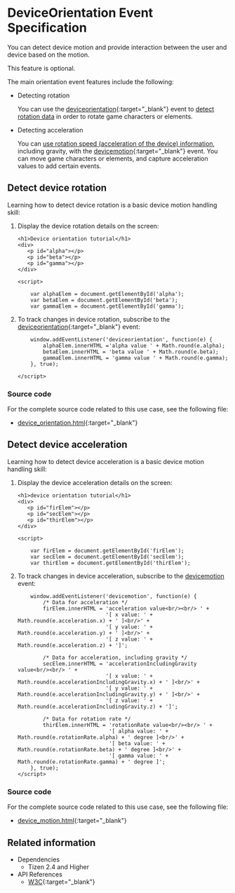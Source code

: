 # DeviceOrientation Event Specification

You can detect device motion and provide interaction between the user and device based on the motion.

This feature is optional.

The main orientation event features include the following:

- Detecting rotation

  You can use the [deviceorientation](https://www.w3.org/TR/orientation-event/#deviceorientation){:target="_blank"} event to [detect rotation data](#detect-device-rotation) in order to rotate game characters or elements.

- Detecting acceleration

  You can [use rotation speed (acceleration of the device) information](#detect-device-acceleration), including gravity, with the [devicemotion](https://www.w3.org/TR/orientation-event/#devicemotion){:target="_blank"} event. You can move game characters or elements, and capture acceleration values to add certain events.

## Detect device rotation

Learning how to detect device rotation is a basic device motion handling skill:

1. Display the device rotation details on the screen:

   ```
   <h1>Device orientation tutorial</h1>
   <div>
      <p id="alpha"></p>
      <p id="beta"></p>
      <p id="gamma"></p>
   </div>

   <script>
   ```

   ```
       var alphaElem = document.getElementById('alpha');
       var betaElem = document.getElementById('beta');
       var gammaElem = document.getElementById('gamma');
   ```

2. To track changes in device rotation, subscribe to the [deviceorientation](https://www.w3.org/TR/orientation-event/#deviceorientation){:target="_blank"} event:

   ```
       window.addEventListener('deviceorientation', function(e) {
           alphaElem.innerHTML ='alpha value ' + Math.round(e.alpha);
           betaElem.innerHTML = 'beta value ' + Math.round(e.beta);
           gammaElem.innerHTML = 'gamma value ' + Math.round(e.gamma);
       }, true);
   ```

   ```
   </script>
   ```

### Source code

For the complete source code related to this use case, see the following file:

- [device_orientation.html](http://download.tizen.org/misc/examples/w3c_html5/device/device_orientation_event_specification){:target="_blank"}

## Detect device acceleration

Learning how to detect device acceleration is a basic device motion handling skill:

1. Display the device acceleration details on the screen:

   ```
   <h1>device orientation tutorial</h1>
   <div>
      <p id="firElem"></p>
      <p id="secElem"></p>
      <p id="thirElem"></p>
   </div>

   <script>
   ```

   ```
       var firElem = document.getElementById('firElem');
       var secElem = document.getElementById('secElem');
       var thirElem = document.getElementById('thirElem');
   ```

2. To track changes in device acceleration, subscribe to the [devicemotion](http://www.w3.org/TR/2011/WD-orientation-event-20111201/#devicemotion) event:

   ```
       window.addEventListener('devicemotion', function(e) {
           /* Data for acceleration */
           firElem.innerHTML = 'acceleration value<br/><br/> ' +
                               '[ x value: ' + Math.round(e.acceleration.x) + ' ]<br/>' +
                               '[ y value: ' + Math.round(e.acceleration.y) + ' ]<br/>' +
                               '[ z value: ' + Math.round(e.acceleration.z) + ']';

           /* Data for acceleration, including gravity */
           secElem.innerHTML = 'accelerationIncludingGravity value<br/><br/> ' +
                               '[ x value: ' + Math.round(e.accelerationIncludingGravity.x) + ' ]<br/>' +
                               '[ y value: ' + Math.round(e.accelerationIncludingGravity.y) + ' ]<br/>' +
                               '[ z value: ' + Math.round(e.accelerationIncludingGravity.z) + ']';

           /* Data for rotation rate */
           thirElem.innerHTML = 'rotationRate value<br/><br/> ' +
                                '[ alpha value: ' + Math.round(e.rotationRate.alpha) + ' degree ]<br/>' +
                                '[ beta value: ' + Math.round(e.rotationRate.beta) + ' degree ]<br/>' +
                                '[ gamma value: ' + Math.round(e.rotationRate.gamma) + ' degree ]';
       }, true);
   </script>
   ```

### Source code

For the complete source code related to this use case, see the following file:

- [device_motion.html](http://download.tizen.org/misc/examples/w3c_html5/device/device_orientation_event_specification){:target="_blank"}

## Related information
* Dependencies
  - Tizen 2.4 and Higher
* API References
  - [W3C](https://www.w3.org/TR/orientation-event/#deviceorientation){:target="_blank"}
